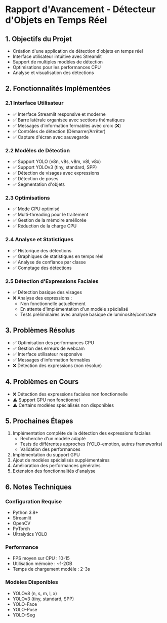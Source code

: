 # Rapport d'Avancement - Détecteur d'Objets en Temps Réel

## 1. Objectifs du Projet
- Création d'une application de détection d'objets en temps réel
- Interface utilisateur intuitive avec Streamlit
- Support de multiples modèles de détection
- Optimisations pour les performances CPU
- Analyse et visualisation des détections

## 2. Fonctionnalités Implémentées

### 2.1 Interface Utilisateur
- ✅ Interface Streamlit responsive et moderne
- ✅ Barre latérale organisée avec sections thématiques
- ✅ Messages d'information fermables avec croix (❌)
- ✅ Contrôles de détection (Démarrer/Arrêter)
- ✅ Capture d'écran avec sauvegarde

### 2.2 Modèles de Détection
- ✅ Support YOLO (v8n, v8s, v8m, v8l, v8x)
- ✅ Support YOLOv3 (tiny, standard, SPP)
- ✅ Détection de visages avec expressions
- ✅ Détection de poses
- ✅ Segmentation d'objets

### 2.3 Optimisations
- ✅ Mode CPU optimisé
- ✅ Multi-threading pour le traitement
- ✅ Gestion de la mémoire améliorée
- ✅ Réduction de la charge CPU

### 2.4 Analyse et Statistiques
- ✅ Historique des détections
- ✅ Graphiques de statistiques en temps réel
- ✅ Analyse de confiance par classe
- ✅ Comptage des détections

### 2.5 Détection d'Expressions Faciales
- ✅ Détection basique des visages
- ❌ Analyse des expressions :
  - Non fonctionnelle actuellement
  - En attente d'implémentation d'un modèle spécialisé
  - Tests préliminaires avec analyse basique de luminosité/contraste

## 3. Problèmes Résolus
- ✅ Optimisation des performances CPU
- ✅ Gestion des erreurs de webcam
- ✅ Interface utilisateur responsive
- ✅ Messages d'information fermables
- ❌ Détection des expressions (non résolue)

## 4. Problèmes en Cours
- ❌ Détection des expressions faciales non fonctionnelle
- ⚠️ Support GPU non fonctionnel
- ⚠️ Certains modèles spécialisés non disponibles

## 5. Prochaines Étapes
1. Implémentation complète de la détection des expressions faciales
   - Recherche d'un modèle adapté
   - Tests de différentes approches (YOLO-emotion, autres frameworks)
   - Validation des performances
2. Implémentation du support GPU
3. Ajout de modèles spécialisés supplémentaires
4. Amélioration des performances générales
5. Extension des fonctionnalités d'analyse

## 6. Notes Techniques

### Configuration Requise
- Python 3.8+
- Streamlit
- OpenCV
- PyTorch
- Ultralytics YOLO

### Performance
- FPS moyen sur CPU : 10-15
- Utilisation mémoire : ~1-2GB
- Temps de chargement modèle : 2-3s

### Modèles Disponibles
- YOLOv8 (n, s, m, l, x)
- YOLOv3 (tiny, standard, SPP)
- YOLO-Face
- YOLO-Pose
- YOLO-Seg 